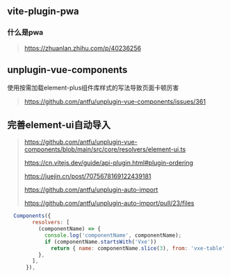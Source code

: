 ## vite-plugin-pwa

### 什么是pwa

> https://zhuanlan.zhihu.com/p/40236256

## unplugin-vue-components

使用按需加载element-plus组件库样式的写法导致页面卡顿厉害

> https://github.com/antfu/unplugin-vue-components/issues/361

## 完善element-ui自动导入

>https://github.com/antfu/unplugin-vue-components/blob/main/src/core/resolvers/element-ui.ts
>
>https://cn.vitejs.dev/guide/api-plugin.html#plugin-ordering
>
>https://juejin.cn/post/7075678169122439181
>
>https://github.com/antfu/unplugin-auto-import
>
>https://github.com/antfu/unplugin-auto-import/pull/23/files

```js
  Components({
        resolvers: [
          (componentName) => {
            console.log('componentName', componentName);
            if (componentName.startsWith('Vxe'))
              return { name: componentName.slice(3), from: 'vxe-table' };
          },
        ],
      }),
```

